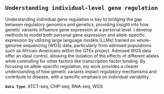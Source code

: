 <p></p>
<p></p>

## `Understanding individual-level gene regulation`

<p></p>
<p></p>
Understanding individual gene regulation is key to bridging the gap between regulatory genomics and genetics, providing insight into how genetic variants influence gene expression at a personal level. I develop methods to model both personal gene expression and allele-specific expression by utilizing large language models (LLMs) trained on whole-genome sequencing (WGS) data, particularly from admixed populations such as African-Americans within the GTEx project. Admixed WGS data offer an ideal control, allowing the isolation of the effects of different alleles while controlling for other factors like transcription factor binding. By focusing on allele-specific regulation, my work provides a clearer understanding of how genetic variants impact regulatory mechanisms and contribute to disease, with a specific emphasis on individual variability.


**`Data Type`**: ATCT-seq, ChIP-seq, RNA-seq, WGS
<p></p>
<p></p>
